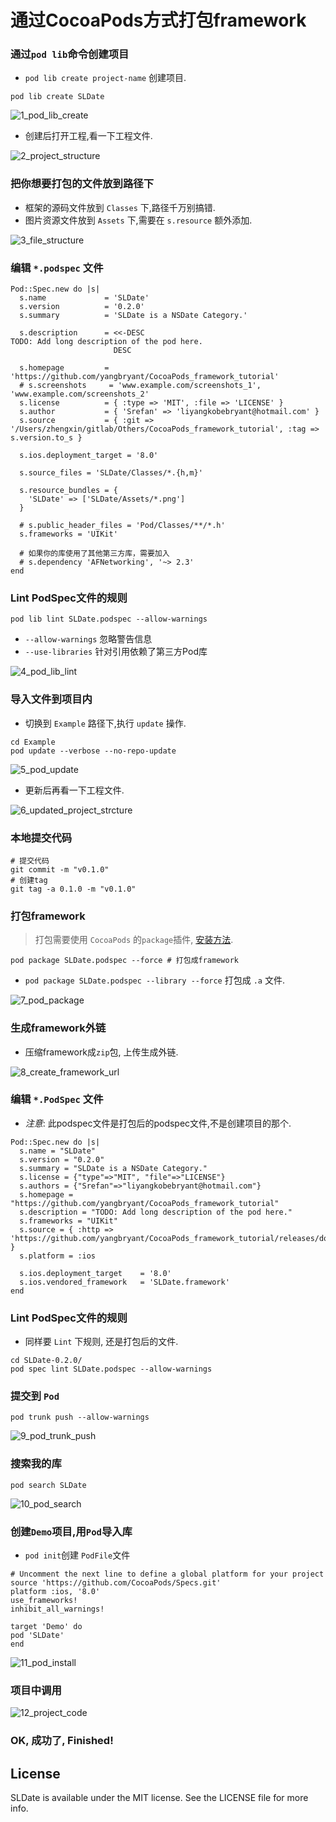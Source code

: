 # 通过CocoaPods方式打包framework

[//]: #[![Version](https://img.shields.io/cocoapods/v/SLDate.svg?style=flat)](https://cocoapods.org/pods/SLDate)
[//]: #[![License](https://img.shields.io/cocoapods/l/SLDate.svg?style=flat)](https://cocoapods.org/pods/SLDate)
[//]: #[![Platform](https://img.shields.io/cocoapods/p/SLDate.svg?style=flat)](https://cocoapods.org/pods/SLDate)

### 通过`pod lib`命令创建项目

* `pod lib create project-name` 创建项目.

```shell
pod lib create SLDate
```

![1_pod_lib_create](_ScreenShots/1_pod_lib_create.png)

* 创建后打开工程,看一下工程文件.

![2_project_structure](_ScreenShots/2_project_structure.png)

### 把你想要打包的文件放到路径下

* 框架的源码文件放到 `Classes` 下,路径千万别搞错.
* 图片资源文件放到 `Assets` 下,需要在 `s.resource` 额外添加.

![3_file_structure](_ScreenShots/3_file_structure.png)

### 编辑 `*.podspec` 文件

```cocoapods
Pod::Spec.new do |s|
  s.name             = 'SLDate'
  s.version          = '0.2.0'
  s.summary          = 'SLDate is a NSDate Category.'

  s.description      = <<-DESC
TODO: Add long description of the pod here.
                       DESC

  s.homepage         = 'https://github.com/yangbryant/CocoaPods_framework_tutorial'
  # s.screenshots     = 'www.example.com/screenshots_1', 'www.example.com/screenshots_2'
  s.license          = { :type => 'MIT', :file => 'LICENSE' }
  s.author           = { 'Srefan' => 'liyangkobebryant@hotmail.com' }
  s.source           = { :git => '/Users/zhengxin/gitlab/Others/CocoaPods_framework_tutorial', :tag => s.version.to_s }

  s.ios.deployment_target = '8.0'

  s.source_files = 'SLDate/Classes/*.{h,m}'
  
  s.resource_bundles = {
    'SLDate' => ['SLDate/Assets/*.png']
  }

  # s.public_header_files = 'Pod/Classes/**/*.h'
  s.frameworks = 'UIKit'
  
  # 如果你的库使用了其他第三方库，需要加入
  # s.dependency 'AFNetworking', '~> 2.3'
end
```

### Lint PodSpec文件的规则

```shell
pod lib lint SLDate.podspec --allow-warnings
```

* `--allow-warnings` 忽略警告信息
* `--use-libraries` 针对引用依赖了第三方Pod库

![4_pod_lib_lint](_ScreenShots/4_pod_lib_lint.png)

### 导入文件到项目内

* 切换到 `Example` 路径下,执行 `update` 操作.

```shell
cd Example
pod update --verbose --no-repo-update
```

![5_pod_update](_ScreenShots/5_pod_update.png)

* 更新后再看一下工程文件.

![6_updated_project_strcture](_ScreenShots/6_updated_project_strcture.png)

### 本地提交代码

```shell
# 提交代码
git commit -m "v0.1.0"
# 创建tag
git tag -a 0.1.0 -m "v0.1.0"
```

### 打包framework

> 打包需要使用 `CocoaPods` 的`package`插件, [安装方法](https://github.com/CocoaPods/cocoapods-packager).

```shell
pod package SLDate.podspec --force # 打包成framework
```

* `pod package SLDate.podspec --library --force` 打包成 `.a` 文件.

![7_pod_package](_ScreenShots/7_pod_package.png)

### 生成framework外链

* 压缩framework成`zip`包, 上传生成外链.

![8_create_framework_url](_ScreenShots/8_create_framework_url.png)

### 编辑 `*.PodSpec` 文件

* _注意_: 此podspec文件是打包后的podspec文件,不是创建项目的那个.

```CocoaPods
Pod::Spec.new do |s|
  s.name = "SLDate"
  s.version = "0.2.0"
  s.summary = "SLDate is a NSDate Category."
  s.license = {"type"=>"MIT", "file"=>"LICENSE"}
  s.authors = {"Srefan"=>"liyangkobebryant@hotmail.com"}
  s.homepage = "https://github.com/yangbryant/CocoaPods_framework_tutorial"
  s.description = "TODO: Add long description of the pod here."
  s.frameworks = "UIKit"
  s.source = { :http => 'https://github.com/yangbryant/CocoaPods_framework_tutorial/releases/download/0.2.0/SLDate.zip' }
  s.platform = :ios

  s.ios.deployment_target    = '8.0'
  s.ios.vendored_framework   = 'SLDate.framework'
end
```

### Lint PodSpec文件的规则

* 同样要 `Lint` 下规则, 还是打包后的文件.

```shell
cd SLDate-0.2.0/
pod spec lint SLDate.podspec --allow-warnings
```

### 提交到 `Pod`

```shell
pod trunk push --allow-warnings
```

![9_pod_trunk_push](_ScreenShots/9_pod_trunk_push.png)

### 搜索我的库

```
pod search SLDate
```

![10_pod_search](_ScreenShots/10_pod_search.png)

### 创建`Demo`项目,用`Pod`导入库

* `pod init`创建 `PodFile`文件

```CocoaPods
# Uncomment the next line to define a global platform for your project
source 'https://github.com/CocoaPods/Specs.git'
platform :ios, '8.0'
use_frameworks!
inhibit_all_warnings!

target 'Demo' do
pod 'SLDate'
end
```

![11_pod_install](_ScreenShots/11_pod_install.png)

### 项目中调用

![12_project_code](_ScreenShots/12_project_code.png)

### OK, 成功了, Finished!


## License

SLDate is available under the MIT license. See the LICENSE file for more info.
